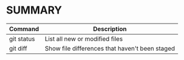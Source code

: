 # SUMMARY

| Command | Description |
| --- | --- |
| git status | List all new or modified files |
| git diff | Show file differences that haven't been staged |
